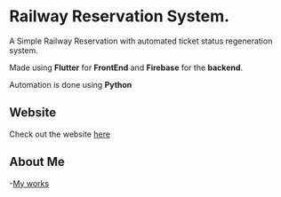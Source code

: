 # Railway Reservation System.
A Simple Railway Reservation with automated ticket status regeneration system.

Made using **Flutter** for **FrontEnd** and **Firebase** for the **backend**.

Automation is done using **Python**
## Website
  Check out the website [here](https://railway-reservation-website.firebaseapp.com/)
## About Me
  -[My works](https://github.com/Poujhit)





